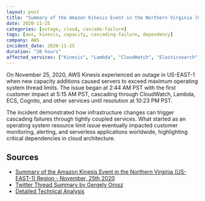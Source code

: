```yaml
---
layout: post
title: "Summary of the Amazon Kinesis Event in the Northern Virginia (US-EAST-1) Region"
date: 2020-11-25
categories: [outage, cloud, cascade-failure]
tags: [aws, kinesis, capacity, cascading-failure, dependency]
company: AWS
incident_date: 2020-11-25
duration: "20 hours"
affected_services: ["Kinesis", "Lambda", "CloudWatch", "Elasticsearch", "AutoScaling"]
---
```


On November 25, 2020, AWS Kinesis experienced an outage in US-EAST-1 when new capacity additions caused servers to exceed maximum operating system thread limits. The issue began at 2:44 AM PST with the first customer impact at 5:15 AM PST, cascading through CloudWatch, Lambda, ECS, Cognito, and other services until resolution at 10:23 PM PST.

The incident demonstrated how infrastructure changes can trigger cascading failures through tightly coupled services. What started as an operating system resource limit issue eventually impacted customer monitoring, alerting, and serverless applications worldwide, highlighting critical dependencies in cloud architecture.

<!--more-->


## Sources

- [Summary of the Amazon Kinesis Event in the Northern Virginia (US-EAST-1) Region - November, 25th 2020](https://aws.amazon.com/message/11201/)
- [Twitter Thread Summary by Gergely Orosz](https://twitter.com/GergelyOrosz/status/1337871810738655235)
- [Detailed Technical Analysis](https://threadreaderapp.com/thread/1337869823204847616.html)